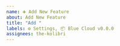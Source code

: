```yaml
---
name: ➕ Add New Feature
about: Add New Feature
title: "Add "
labels: ⚙️ Settings, 📦 Blue Cloud v0.0.0
assignees: the-kolibri
---
```

